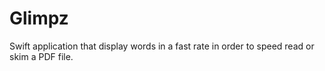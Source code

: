 # Glimpz
Swift application that display words in a fast rate in order to speed read or skim a PDF file.
